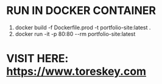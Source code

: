 # RUN IN DOCKER CONTAINER

1. docker build -f Dockerfile.prod -t portfolio-site:latest .
2. docker run -it -p 80:80 --rm portfolio-site:latest

# VISIT HERE: https://www.toreskey.com
